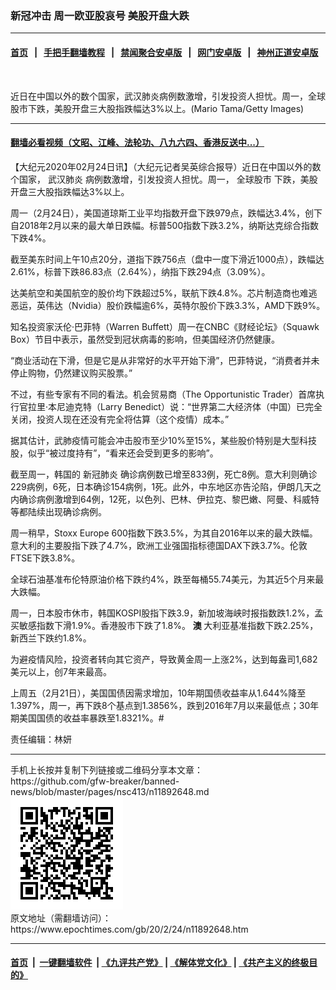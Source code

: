 ### 新冠冲击 周一欧亚股哀号 美股开盘大跌
------------------------

#### [首页](https://github.com/gfw-breaker/banned-news/blob/master/README.md) &nbsp;&nbsp;|&nbsp;&nbsp; [手把手翻墙教程](https://github.com/gfw-breaker/guides/wiki) &nbsp;&nbsp;|&nbsp;&nbsp; [禁闻聚合安卓版](https://github.com/gfw-breaker/bn-android) &nbsp;&nbsp;|&nbsp;&nbsp; [网门安卓版](https://github.com/oGate2/oGate) &nbsp;&nbsp;|&nbsp;&nbsp; [神州正道安卓版](https://github.com/SzzdOgate/update) 



<div><img alt="" class="aligncenter wp-post-image" src="https://i.epochtimes.com/assets/uploads/2020/02/GettyImages-83164715-600x400.jpg"/>
<div class="red16 caption">
 <p>
  近日在中国以外的数个国家，武汉肺炎病例数激增，引发投资人担忧。周一，全球股市下跌，美股开盘三大股指跌幅达3%以上。(Mario Tama/Getty Images)
 </p>
</div>
</div><hr/>

#### [翻墙必看视频（文昭、江峰、法轮功、八九六四、香港反送中...）](https://github.com/gfw-breaker/banned-news/blob/master/pages/link3.md)

<div><p>
 【大纪元2020年02月24日讯】（大纪元记者吴英综合报导）近日在中国以外的数个国家，
 <ok href="https://www.epochtimes.com/gb/tag/%E6%AD%A6%E6%B1%89%E8%82%BA%E7%82%8E.html">
  武汉肺炎
 </ok>
 病例数激增，引发投资人担忧。周一，
 <ok href="https://www.epochtimes.com/gb/tag/%E5%85%A8%E7%90%83%E8%82%A1%E5%B8%82.html">
  全球股市
 </ok>
 下跌，美股开盘三大股指跌幅达3%以上。
</p>
<p>
 周一（2月24日），美国道琼斯工业平均指数开盘下跌979点，跌幅达3.4%，创下自2018年2月以来的最大单日跌幅。标普500指数下跌3.2%，纳斯达克综合指数下跌4%。
</p>
<p>
 截至美东时间上午10点20分，道指下跌756点（盘中一度下滑近1000点），跌幅达2.61%，标普下跌86.83点（2.64%），纳指下跌294点（3.09%）。
</p>
<p>
 达美航空和美国航空的股价均下跌超过5%，联航下跌4.8%。芯片制造商也难逃恶运，英伟达（Nvidia）股价跌幅逾6%，英特尔股价下跌3.3%，AMD下跌9%。
</p>
<p>
 知名投资家沃伦·巴菲特（Warren Buffett）周一在CNBC《财经论坛》（Squawk Box）节目中表示，虽然受到冠状病毒的影响，但美国经济仍然健康。
</p>
<p>
 “商业活动在下滑，但是它是从非常好的水平开始下滑”，巴菲特说，“消费者并未停止购物，仍然建议购买股票。”
</p>
<p>
 不过，有些专家有不同的看法。机会贸易商（The Opportunistic Trader）首席执行官拉里·本尼迪克特（Larry Benedict）说：“世界第二大经济体（中国）已完全关闭，投资人现在还没有完全将估算（这个疫情）成本。”
</p>
<p>
 据其估计，武肺疫情可能会冲击股市至少10%至15%，某些股价特别是大型科技股，似乎“被过度持有”，“看来还会受到更多的影响”。
</p>
<p>
 截至周一，韩国的
 <ok href="https://www.epochtimes.com/gb/tag/%E6%96%B0%E5%86%A0%E8%82%BA%E7%82%8E.html">
  新冠肺炎
 </ok>
 确诊病例数已增至833例，死亡8例。意大利则确诊229病例，6死，日本确诊154病例，1死。此外，中东地区亦告沦陷，伊朗几天之内确诊病例激增到64例，12死，以色列、巴林、伊拉克、黎巴嫩、阿曼、科威特等都陆续出现确诊病例。
</p>
<p>
 周一稍早，Stoxx Europe 600指数下跌3.5%，为其自2016年以来的最大跌幅。意大利的主要股指下跌了4.7%，欧洲工业强国指标德国DAX下跌3.7%。伦敦FTSE下跌3.8%。
</p>
<p>
 全球石油基准布伦特原油价格下跌约4%，跌至每桶55.74美元，为其近5个月来最大跌幅。
</p>
<p>
 周一，日本股市休市，韩国KOSPI股指下跌3.9，新加坡海峡时报指数跌1.2%，孟买敏感指数下滑1.9%。香港股市下跌了1.8%。
 <strong>
  澳
 </strong>
 大利亚基准指数下跌2.25%，新西兰下跌约1.8%。
</p>
<p>
 为避疫情风险，投资者转向其它资产，导致黄金周一上涨2%，达到每盎司1,682美元以上，创7年来最高。
</p>
<p>
 上周五（2月21日），美国国债因需求增加，10年期国债收益率从1.644%降至1.397%，周一，再下跌8个基点到1.3856%，跌到2016年7月以来最低点；30年期美国国债的收益率暴跌至1.8321%。#
</p>
<p>
 责任编辑：林妍
</p>
</div>
<hr/>
手机上长按并复制下列链接或二维码分享本文章：<br/>
https://github.com/gfw-breaker/banned-news/blob/master/pages/nsc413/n11892648.md <br/>
<a href='https://github.com/gfw-breaker/banned-news/blob/master/pages/nsc413/n11892648.md'><img src='https://github.com/gfw-breaker/banned-news/blob/master/pages/nsc413/n11892648.md.png'/></a> <br/>
原文地址（需翻墙访问）：https://www.epochtimes.com/gb/20/2/24/n11892648.htm


------------------------
#### [首页](https://github.com/gfw-breaker/banned-news/blob/master/README.md) &nbsp;|&nbsp; [一键翻墙软件](https://github.com/gfw-breaker/nogfw/blob/master/README.md) &nbsp;| [《九评共产党》](https://github.com/gfw-breaker/9ping.md/blob/master/README.md#九评之一评共产党是什么) | [《解体党文化》](https://github.com/gfw-breaker/jtdwh.md/blob/master/README.md) | [《共产主义的终极目的》](https://github.com/gfw-breaker/gczydzjmd.md/blob/master/README.md)


<img src='http://gfw-breaker.win/banned-news/pages/nsc413/n11892648.md' width='0px' height='0px'/>